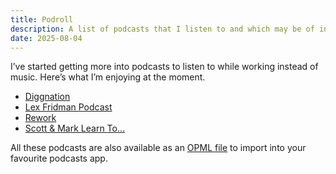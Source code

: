 ```yaml
---
title: Podroll
description: A list of podcasts that I listen to and which may be of interest.
date: 2025-08-04
---
```


I’ve started getting more into podcasts to listen to while working instead of music. Here’s what I’m enjoying at the moment.

* [Diggnation](https://www.diggnation.show)
* [Lex Fridman Podcast](https://lexfridman.com/podcast/)
* [Rework](https://37signals.com/podcast/)
* [Scott & Mark Learn To...](https://shows.acast.com/scott-and-mark-learn-to)

All these podcasts are also available as an [OPML file](/podroll/rubenarakelyan.opml) to import into your favourite podcasts app.
